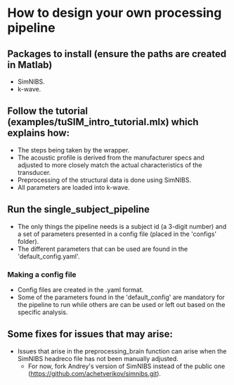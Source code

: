 # How to design your own processing pipeline
## Packages to install (ensure the paths are created in Matlab)
- SimNIBS.
- k-wave.

## Follow the tutorial (examples/tuSIM_intro_tutorial.mlx) which explains how:
- The steps being taken by the wrapper.
- The acoustic profile is derived from the manufacturer specs and adjusted to more closely match the actual characteristics of the transducer.
- Preprocessing of the structural data is done using SimNIBS.
- All parameters are loaded into k-wave.

## Run the single_subject_pipeline
- The only things the pipeline needs is a subject id (a 3-digit number) and a set of parameters presented in a config file (placed in the 'configs' folder).
- The different parameters that can be used are found in the 'default_config.yaml'.

### Making a config file
- Config files are created in the .yaml format.
- Some of the parameters found in the 'default_config' are mandatory for the pipeline to run while others are can be used or left out based on the specific analysis.

## Some fixes for issues that may arise:
- Issues that arise in the preprocessing_brain function can arise when the SimNIBS headreco file has not been manually adjusted.
	- For now, fork Andrey's version of SimNIBS instead of the public one (https://github.com/achetverikov/simnibs.git).
